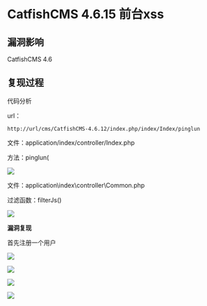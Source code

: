 # CatfishCMS 4.6.15 前台xss

## 漏洞影响

CatfishCMS 4.6

## 复现过程

代码分析

url：


```
http://url/cms/CatfishCMS-4.6.12/index.php/index/Index/pinglun
```

文件：application/index/controller/Index.php

方法：pinglun(

![](images/15889452703657.png)


文件：application\index\controller\Common.php

过滤函数：filterJs()

![](images/15889452773859.png)


**漏洞复现**

首先注册一个用户

![](images/15889452902262.png)


![](images/15889452941806.png)


![](images/15889452984716.png)


![](images/15889453040888.png)




